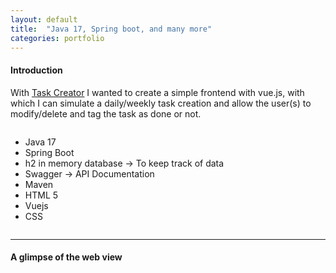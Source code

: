 ```yaml
---
layout: default
title:  "Java 17, Spring boot, and many more"
categories: portfolio
---
```

#### Introduction
With [Task Creator](https://github.com/skayikci/examples-repo/tree/master/tasks-creator) I wanted to create a simple frontend with vue.js, with which I can simulate a daily/weekly task creation and allow the user(s) to modify/delete and tag the task as done or not.


<div class="content">
	<div class="row">
		<div class="column">
			<div class="technologies_used">
				<ul class="technology_list">
					<li class="technology">Java 17</li>
					<li class="technology">Spring Boot</li>
					<li class="technology">h2 in memory database -> To keep track of data</li>
					<li class="technology">Swagger -> API Documentation</li>
					<li class="technology">Maven</li>
					<li class="technology">HTML 5</li>
					<li class="technology">Vuejs</li>
					<li class="technology">CSS</li>
				</ul>
			</div>
		</div>
	</div>
	<hr>
</div>

#### A glimpse of the web view
